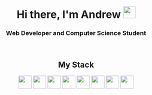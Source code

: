 <h1 align="center">
  Hi there, I'm Andrew 
  <img src="https://github.com/blackcater/blackcater/raw/main/images/Hi.gif" height="32"/>
</h1>

<h3 align="center">Web Developer and Computer Science Student</h3>

<br />

<h2 align="center">My Stack</h2>

<div align="center">
  <img src="https://cdn.jsdelivr.net/gh/devicons/devicon/icons/html5/html5-original.svg" width="35" height="35" />
  <img src="https://cdn.jsdelivr.net/gh/devicons/devicon/icons/css3/css3-original.svg" width="35" height="35" />
  <img src="https://cdn.jsdelivr.net/gh/devicons/devicon/icons/javascript/javascript-original.svg" width="35" height="35" />
  <img src="https://cdn.jsdelivr.net/gh/devicons/devicon/icons/npm/npm-original-wordmark.svg" width="35" height="35" />
  <img src="https://cdn.jsdelivr.net/gh/devicons/devicon/icons/react/react-original.svg" width="35" height="35" />
  <img src="https://cdn.jsdelivr.net/gh/devicons/devicon/icons/sass/sass-original.svg" width="35" height="35" />
  <img src="https://cdn.jsdelivr.net/gh/devicons/devicon/icons/tailwindcss/tailwindcss-plain.svg" width="35" height="35" />
  <img src="https://cdn.jsdelivr.net/gh/devicons/devicon/icons/git/git-original.svg" width="35" height="35" />
  
</div>
